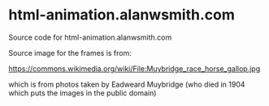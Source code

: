 # html-animation.alanwsmith.com
Source code for html-animation.alanwsmith.com


Source image for the frames is from:

https://commons.wikimedia.org/wiki/File:Muybridge_race_horse_gallop.jpg

which is from photos taken by Eadweard Muybridge (who
died in 1904 which puts the images in the public domain)


